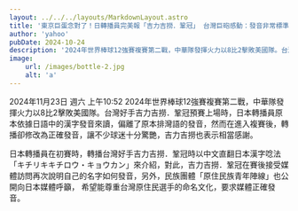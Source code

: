 ```yaml
---
layout: ../../../layouts/MarkdownLayout.astro
title: '東京巨蛋念對了！日轉播員完美報「吉力吉撈．鞏冠」 台灣巨砲感動：發音非常標準'
author: 'yahoo'
pubDate: 2024-10-24
description: '2024年世界棒球12強賽複賽第二戰，中華隊發揮火力以8比2擊敗美國隊。台灣好手吉力吉撈．鞏冠預賽上場時，日本轉播員原本依據日語中的漢字發音來讀，偏離了原本排灣語的發音，然而在進入複賽後，轉播卻修改為正確發音，讓不少球迷十分驚艷，吉力吉撈也表示相當感謝。'
image: 
    url: /images/bottle-2.jpg
    alt: 'a'
---
```

2024年11月23日 週六 上午10:52
2024年世界棒球12強賽複賽第二戰，中華隊發揮火力以8比2擊敗美國隊。台灣好手吉力吉撈．鞏冠預賽上場時，日本轉播員原本依據日語中的漢字發音來讀，偏離了原本排灣語的發音，然而在進入複賽後，轉播卻修改為正確發音，讓不少球迷十分驚艷，吉力吉撈也表示相當感謝。

日本轉播員在初賽時，轉播台灣好手吉力吉撈．鞏冠時以中文直翻日本漢字唸法「キチリキキチロウ・キョウカン」來介紹，對此，吉力吉撈．鞏冠在賽後接受媒體訪問再次說明自己的名字如何發音，另外，民族團體「原住民族青年陣線」也公開向日本媒體呼籲， 希望能尊重台灣原住民選手的命名文化，要求媒體正確發音。